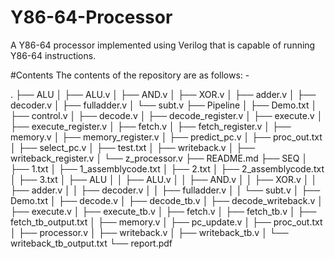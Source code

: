 # Y86-64-Processor
A Y86-64 processor implemented using Verilog that is capable of running Y86-64 instructions.

#Contents
The contents of the repository are as follows: -

.
├── ALU
│   ├── ALU.v
│   ├── AND.v
│   ├── XOR.v
│   ├── adder.v
│   ├── decoder.v
│   ├── fulladder.v
│   └── subt.v
├── Pipeline
│   ├── Demo.txt
│   ├── control.v
│   ├── decode.v
│   ├── decode_register.v
│   ├── execute.v
│   ├── execute_register.v
│   ├── fetch.v
│   ├── fetch_register.v
│   ├── memory.v
│   ├── memory_register.v
│   ├── predict_pc.v
│   ├── proc_out.txt
│   ├── select_pc.v
│   ├── test.txt
│   ├── writeback.v
│   ├── writeback_register.v
│   └── z_processor.v
├── README.md
├── SEQ
│   ├── 1.txt
│   ├── 1_assemblycode.txt
│   ├── 2.txt
│   ├── 2_assemblycode.txt
│   ├── 3.txt
│   ├── ALU
│   │   ├── ALU.v
│   │   ├── AND.v
│   │   ├── XOR.v
│   │   ├── adder.v
│   │   ├── decoder.v
│   │   ├── fulladder.v
│   │   └── subt.v
│   ├── Demo.txt
│   ├── decode.v
│   ├── decode_tb.v
│   ├── decode_writeback.v
│   ├── execute.v
│   ├── execute_tb.v
│   ├── fetch.v
│   ├── fetch_tb.v
│   ├── fetch_tb_output.txt
│   ├── memory.v
│   ├── pc_update.v
│   ├── proc_out.txt
│   ├── processor.v
│   ├── writeback.v
│   ├── writeback_tb.v
│   └── writeback_tb_output.txt
└── report.pdf
